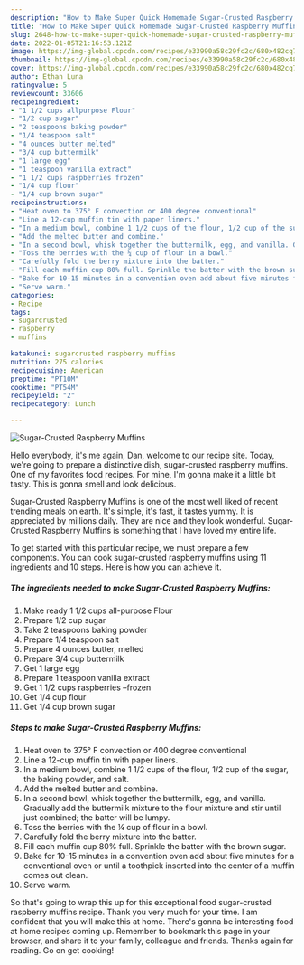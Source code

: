 ```yaml
---
description: "How to Make Super Quick Homemade Sugar-Crusted Raspberry Muffins"
title: "How to Make Super Quick Homemade Sugar-Crusted Raspberry Muffins"
slug: 2648-how-to-make-super-quick-homemade-sugar-crusted-raspberry-muffins
date: 2022-01-05T21:16:53.121Z
image: https://img-global.cpcdn.com/recipes/e33990a58c29fc2c/680x482cq70/sugar-crusted-raspberry-muffins-recipe-main-photo.jpg
thumbnail: https://img-global.cpcdn.com/recipes/e33990a58c29fc2c/680x482cq70/sugar-crusted-raspberry-muffins-recipe-main-photo.jpg
cover: https://img-global.cpcdn.com/recipes/e33990a58c29fc2c/680x482cq70/sugar-crusted-raspberry-muffins-recipe-main-photo.jpg
author: Ethan Luna
ratingvalue: 5
reviewcount: 33606
recipeingredient:
- "1 1/2 cups allpurpose Flour"
- "1/2 cup sugar"
- "2 teaspoons baking powder"
- "1/4 teaspoon salt"
- "4 ounces butter melted"
- "3/4 cup buttermilk"
- "1 large egg"
- "1 teaspoon vanilla extract"
- "1 1/2 cups raspberries frozen"
- "1/4 cup flour"
- "1/4 cup brown sugar"
recipeinstructions:
- "Heat oven to 375° F convection or 400 degree conventional"
- "Line a 12-cup muffin tin with paper liners."
- "In a medium bowl, combine 1 1/2 cups of the flour, 1/2 cup of the sugar, the baking powder, and salt."
- "Add the melted butter and combine."
- "In a second bowl, whisk together the buttermilk, egg, and vanilla. Gradually add the buttermilk mixture to the flour mixture and stir until just combined; the batter will be lumpy."
- "Toss the berries with the ¼ cup of flour in a bowl."
- "Carefully fold the berry mixture into the batter."
- "Fill each muffin cup 80% full. Sprinkle the batter with the brown sugar."
- "Bake for 10-15 minutes in a convention oven add about five minutes for a conventional oven or until a toothpick inserted into the center of a muffin comes out clean."
- "Serve warm."
categories:
- Recipe
tags:
- sugarcrusted
- raspberry
- muffins

katakunci: sugarcrusted raspberry muffins 
nutrition: 275 calories
recipecuisine: American
preptime: "PT10M"
cooktime: "PT54M"
recipeyield: "2"
recipecategory: Lunch

---
```



![Sugar-Crusted Raspberry Muffins](https://img-global.cpcdn.com/recipes/e33990a58c29fc2c/680x482cq70/sugar-crusted-raspberry-muffins-recipe-main-photo.jpg)

Hello everybody, it's me again, Dan, welcome to our recipe site. Today, we're going to prepare a distinctive dish, sugar-crusted raspberry muffins. One of my favorites food recipes. For mine, I'm gonna make it a little bit tasty. This is gonna smell and look delicious.

Sugar-Crusted Raspberry Muffins is one of the most well liked of recent trending meals on earth. It's simple, it's fast, it tastes yummy. It is appreciated by millions daily. They are nice and they look wonderful. Sugar-Crusted Raspberry Muffins is something that I have loved my entire life.




To get started with this particular recipe, we must prepare a few components. You can cook sugar-crusted raspberry muffins using 11 ingredients and 10 steps. Here is how you can achieve it.

<!--inarticleads1-->

##### The ingredients needed to make Sugar-Crusted Raspberry Muffins:

1. Make ready 1 1/2 cups all-purpose Flour
1. Prepare 1/2 cup sugar
1. Take 2 teaspoons baking powder
1. Prepare 1/4 teaspoon salt
1. Prepare 4 ounces butter, melted
1. Prepare 3/4 cup buttermilk
1. Get 1 large egg
1. Prepare 1 teaspoon vanilla extract
1. Get 1 1/2 cups raspberries –frozen
1. Get 1/4 cup flour
1. Get 1/4 cup brown sugar




<!--inarticleads2-->

##### Steps to make Sugar-Crusted Raspberry Muffins:

1. Heat oven to 375° F convection or 400 degree conventional
1. Line a 12-cup muffin tin with paper liners.
1. In a medium bowl, combine 1 1/2 cups of the flour, 1/2 cup of the sugar, the baking powder, and salt.
1. Add the melted butter and combine.
1. In a second bowl, whisk together the buttermilk, egg, and vanilla. Gradually add the buttermilk mixture to the flour mixture and stir until just combined; the batter will be lumpy.
1. Toss the berries with the ¼ cup of flour in a bowl.
1. Carefully fold the berry mixture into the batter.
1. Fill each muffin cup 80% full. Sprinkle the batter with the brown sugar.
1. Bake for 10-15 minutes in a convention oven add about five minutes for a conventional oven or until a toothpick inserted into the center of a muffin comes out clean.
1. Serve warm.




So that's going to wrap this up for this exceptional food sugar-crusted raspberry muffins recipe. Thank you very much for your time. I am confident that you will make this at home. There's gonna be interesting food at home recipes coming up. Remember to bookmark this page in your browser, and share it to your family, colleague and friends. Thanks again for reading. Go on get cooking!
